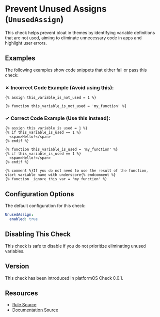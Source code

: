 # Prevent Unused Assigns (`UnusedAssign`)

This check helps prevent bloat in themes by identifying variable definitions that are not used, aiming to eliminate unnecessary code in apps and highlight user errors.

## Examples

The following examples show code snippets that either fail or pass this check:

### &#x2717; Incorrect Code Example (Avoid using this):

```liquid
{% assign this_variable_is_not_used = 1 %}
```

```liquid
{% function this_variable_is_not_used = 'my_function' %}
```

### &#x2713; Correct Code Example (Use this instead):

```liquid
{% assign this_variable_is_used = 1 %}
{% if this_variable_is_used == 1 %}
  <span>Hello!</span>
{% endif %}
```

```liquid
{% function this_variable_is_used = 'my_function' %}
{% if this_variable_is_used == 1 %}
  <span>Hello!</span>
{% endif %}
```

```liquid
{% comment %}If you do not need to use the result of the function, start variable name with underscore{% endcomment %}
{% function _ignore_this_var = 'my_function' %}
```

## Configuration Options

The default configuration for this check:

```yaml
UnusedAssign:
  enabled: true
```

## Disabling This Check

This check is safe to disable if you do not prioritize eliminating unused variables.

## Version

This check has been introduced in platformOS Check 0.0.1.

## Resources

- [Rule Source][codesource]
- [Documentation Source][docsource]

[codesource]: /lib/platformos_check/checks/unused_assign.rb
[docsource]: /docs/checks/unused_assign.md
